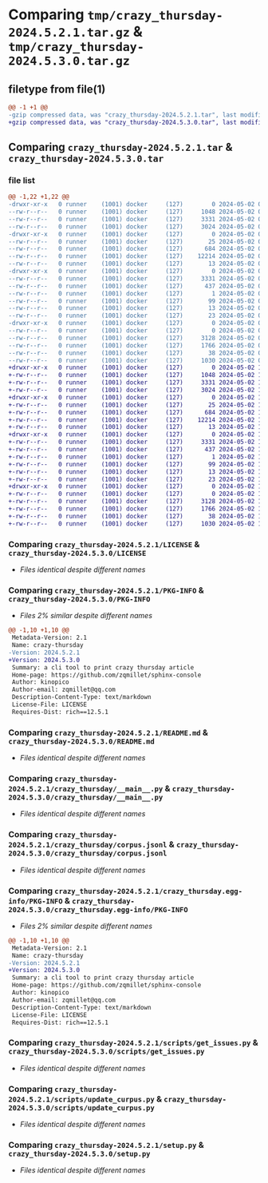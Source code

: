 # Comparing `tmp/crazy_thursday-2024.5.2.1.tar.gz` & `tmp/crazy_thursday-2024.5.3.0.tar.gz`

## filetype from file(1)

```diff
@@ -1 +1 @@
-gzip compressed data, was "crazy_thursday-2024.5.2.1.tar", last modified: Thu May  2 05:30:51 2024, max compression
+gzip compressed data, was "crazy_thursday-2024.5.3.0.tar", last modified: Thu May  2 17:28:54 2024, max compression
```

## Comparing `crazy_thursday-2024.5.2.1.tar` & `crazy_thursday-2024.5.3.0.tar`

### file list

```diff
@@ -1,22 +1,22 @@
-drwxr-xr-x   0 runner    (1001) docker     (127)        0 2024-05-02 05:30:51.465009 crazy_thursday-2024.5.2.1/
--rw-r--r--   0 runner    (1001) docker     (127)     1048 2024-05-02 05:30:42.000000 crazy_thursday-2024.5.2.1/LICENSE
--rw-r--r--   0 runner    (1001) docker     (127)     3331 2024-05-02 05:30:51.465009 crazy_thursday-2024.5.2.1/PKG-INFO
--rw-r--r--   0 runner    (1001) docker     (127)     3024 2024-05-02 05:30:42.000000 crazy_thursday-2024.5.2.1/README.md
-drwxr-xr-x   0 runner    (1001) docker     (127)        0 2024-05-02 05:30:51.465009 crazy_thursday-2024.5.2.1/crazy_thursday/
--rw-r--r--   0 runner    (1001) docker     (127)       25 2024-05-02 05:30:47.000000 crazy_thursday-2024.5.2.1/crazy_thursday/__init__.py
--rw-r--r--   0 runner    (1001) docker     (127)      684 2024-05-02 05:30:42.000000 crazy_thursday-2024.5.2.1/crazy_thursday/__main__.py
--rw-r--r--   0 runner    (1001) docker     (127)    12214 2024-05-02 05:30:47.000000 crazy_thursday-2024.5.2.1/crazy_thursday/corpus.jsonl
--rw-r--r--   0 runner    (1001) docker     (127)       13 2024-05-02 05:30:42.000000 crazy_thursday-2024.5.2.1/crazy_thursday/requirements.txt
-drwxr-xr-x   0 runner    (1001) docker     (127)        0 2024-05-02 05:30:51.465009 crazy_thursday-2024.5.2.1/crazy_thursday.egg-info/
--rw-r--r--   0 runner    (1001) docker     (127)     3331 2024-05-02 05:30:51.000000 crazy_thursday-2024.5.2.1/crazy_thursday.egg-info/PKG-INFO
--rw-r--r--   0 runner    (1001) docker     (127)      437 2024-05-02 05:30:51.000000 crazy_thursday-2024.5.2.1/crazy_thursday.egg-info/SOURCES.txt
--rw-r--r--   0 runner    (1001) docker     (127)        1 2024-05-02 05:30:51.000000 crazy_thursday-2024.5.2.1/crazy_thursday.egg-info/dependency_links.txt
--rw-r--r--   0 runner    (1001) docker     (127)       99 2024-05-02 05:30:51.000000 crazy_thursday-2024.5.2.1/crazy_thursday.egg-info/entry_points.txt
--rw-r--r--   0 runner    (1001) docker     (127)       13 2024-05-02 05:30:51.000000 crazy_thursday-2024.5.2.1/crazy_thursday.egg-info/requires.txt
--rw-r--r--   0 runner    (1001) docker     (127)       23 2024-05-02 05:30:51.000000 crazy_thursday-2024.5.2.1/crazy_thursday.egg-info/top_level.txt
-drwxr-xr-x   0 runner    (1001) docker     (127)        0 2024-05-02 05:30:51.465009 crazy_thursday-2024.5.2.1/scripts/
--rw-r--r--   0 runner    (1001) docker     (127)        0 2024-05-02 05:30:42.000000 crazy_thursday-2024.5.2.1/scripts/__init__.py
--rw-r--r--   0 runner    (1001) docker     (127)     3128 2024-05-02 05:30:42.000000 crazy_thursday-2024.5.2.1/scripts/get_issues.py
--rw-r--r--   0 runner    (1001) docker     (127)     1766 2024-05-02 05:30:42.000000 crazy_thursday-2024.5.2.1/scripts/update_curpus.py
--rw-r--r--   0 runner    (1001) docker     (127)       38 2024-05-02 05:30:51.465009 crazy_thursday-2024.5.2.1/setup.cfg
--rw-r--r--   0 runner    (1001) docker     (127)     1030 2024-05-02 05:30:42.000000 crazy_thursday-2024.5.2.1/setup.py
+drwxr-xr-x   0 runner    (1001) docker     (127)        0 2024-05-02 17:28:54.423297 crazy_thursday-2024.5.3.0/
+-rw-r--r--   0 runner    (1001) docker     (127)     1048 2024-05-02 17:28:46.000000 crazy_thursday-2024.5.3.0/LICENSE
+-rw-r--r--   0 runner    (1001) docker     (127)     3331 2024-05-02 17:28:54.423297 crazy_thursday-2024.5.3.0/PKG-INFO
+-rw-r--r--   0 runner    (1001) docker     (127)     3024 2024-05-02 17:28:46.000000 crazy_thursday-2024.5.3.0/README.md
+drwxr-xr-x   0 runner    (1001) docker     (127)        0 2024-05-02 17:28:54.419297 crazy_thursday-2024.5.3.0/crazy_thursday/
+-rw-r--r--   0 runner    (1001) docker     (127)       25 2024-05-02 17:28:50.000000 crazy_thursday-2024.5.3.0/crazy_thursday/__init__.py
+-rw-r--r--   0 runner    (1001) docker     (127)      684 2024-05-02 17:28:46.000000 crazy_thursday-2024.5.3.0/crazy_thursday/__main__.py
+-rw-r--r--   0 runner    (1001) docker     (127)    12214 2024-05-02 17:28:50.000000 crazy_thursday-2024.5.3.0/crazy_thursday/corpus.jsonl
+-rw-r--r--   0 runner    (1001) docker     (127)       13 2024-05-02 17:28:46.000000 crazy_thursday-2024.5.3.0/crazy_thursday/requirements.txt
+drwxr-xr-x   0 runner    (1001) docker     (127)        0 2024-05-02 17:28:54.423297 crazy_thursday-2024.5.3.0/crazy_thursday.egg-info/
+-rw-r--r--   0 runner    (1001) docker     (127)     3331 2024-05-02 17:28:54.000000 crazy_thursday-2024.5.3.0/crazy_thursday.egg-info/PKG-INFO
+-rw-r--r--   0 runner    (1001) docker     (127)      437 2024-05-02 17:28:54.000000 crazy_thursday-2024.5.3.0/crazy_thursday.egg-info/SOURCES.txt
+-rw-r--r--   0 runner    (1001) docker     (127)        1 2024-05-02 17:28:54.000000 crazy_thursday-2024.5.3.0/crazy_thursday.egg-info/dependency_links.txt
+-rw-r--r--   0 runner    (1001) docker     (127)       99 2024-05-02 17:28:54.000000 crazy_thursday-2024.5.3.0/crazy_thursday.egg-info/entry_points.txt
+-rw-r--r--   0 runner    (1001) docker     (127)       13 2024-05-02 17:28:54.000000 crazy_thursday-2024.5.3.0/crazy_thursday.egg-info/requires.txt
+-rw-r--r--   0 runner    (1001) docker     (127)       23 2024-05-02 17:28:54.000000 crazy_thursday-2024.5.3.0/crazy_thursday.egg-info/top_level.txt
+drwxr-xr-x   0 runner    (1001) docker     (127)        0 2024-05-02 17:28:54.423297 crazy_thursday-2024.5.3.0/scripts/
+-rw-r--r--   0 runner    (1001) docker     (127)        0 2024-05-02 17:28:46.000000 crazy_thursday-2024.5.3.0/scripts/__init__.py
+-rw-r--r--   0 runner    (1001) docker     (127)     3128 2024-05-02 17:28:46.000000 crazy_thursday-2024.5.3.0/scripts/get_issues.py
+-rw-r--r--   0 runner    (1001) docker     (127)     1766 2024-05-02 17:28:46.000000 crazy_thursday-2024.5.3.0/scripts/update_curpus.py
+-rw-r--r--   0 runner    (1001) docker     (127)       38 2024-05-02 17:28:54.423297 crazy_thursday-2024.5.3.0/setup.cfg
+-rw-r--r--   0 runner    (1001) docker     (127)     1030 2024-05-02 17:28:46.000000 crazy_thursday-2024.5.3.0/setup.py
```

### Comparing `crazy_thursday-2024.5.2.1/LICENSE` & `crazy_thursday-2024.5.3.0/LICENSE`

 * *Files identical despite different names*

### Comparing `crazy_thursday-2024.5.2.1/PKG-INFO` & `crazy_thursday-2024.5.3.0/PKG-INFO`

 * *Files 2% similar despite different names*

```diff
@@ -1,10 +1,10 @@
 Metadata-Version: 2.1
 Name: crazy-thursday
-Version: 2024.5.2.1
+Version: 2024.5.3.0
 Summary: a cli tool to print crazy thursday article
 Home-page: https://github.com/zqmillet/sphinx-console
 Author: kinopico
 Author-email: zqmillet@qq.com
 Description-Content-Type: text/markdown
 License-File: LICENSE
 Requires-Dist: rich==12.5.1
```

### Comparing `crazy_thursday-2024.5.2.1/README.md` & `crazy_thursday-2024.5.3.0/README.md`

 * *Files identical despite different names*

### Comparing `crazy_thursday-2024.5.2.1/crazy_thursday/__main__.py` & `crazy_thursday-2024.5.3.0/crazy_thursday/__main__.py`

 * *Files identical despite different names*

### Comparing `crazy_thursday-2024.5.2.1/crazy_thursday/corpus.jsonl` & `crazy_thursday-2024.5.3.0/crazy_thursday/corpus.jsonl`

 * *Files identical despite different names*

### Comparing `crazy_thursday-2024.5.2.1/crazy_thursday.egg-info/PKG-INFO` & `crazy_thursday-2024.5.3.0/crazy_thursday.egg-info/PKG-INFO`

 * *Files 2% similar despite different names*

```diff
@@ -1,10 +1,10 @@
 Metadata-Version: 2.1
 Name: crazy-thursday
-Version: 2024.5.2.1
+Version: 2024.5.3.0
 Summary: a cli tool to print crazy thursday article
 Home-page: https://github.com/zqmillet/sphinx-console
 Author: kinopico
 Author-email: zqmillet@qq.com
 Description-Content-Type: text/markdown
 License-File: LICENSE
 Requires-Dist: rich==12.5.1
```

### Comparing `crazy_thursday-2024.5.2.1/scripts/get_issues.py` & `crazy_thursday-2024.5.3.0/scripts/get_issues.py`

 * *Files identical despite different names*

### Comparing `crazy_thursday-2024.5.2.1/scripts/update_curpus.py` & `crazy_thursday-2024.5.3.0/scripts/update_curpus.py`

 * *Files identical despite different names*

### Comparing `crazy_thursday-2024.5.2.1/setup.py` & `crazy_thursday-2024.5.3.0/setup.py`

 * *Files identical despite different names*

